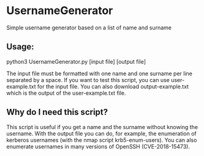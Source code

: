 # UsernameGenerator
Simple username generator based on a list of name and surname

## Usage: 
python3 UsernameGenerator.py [input file] [output file]

The input file must be formatted with one name and one surname per line separated by a space.
If you want to test this script, you can use user-example.txt for the input file.
You can also download output-example.txt which is the output of the user-example.txt file.

## Why do I need this script?
This script is useful if you get a name and the surname without knowing the username.
With the output file you can do, for example, the enumeration of kerberos usernames (with the nmap script krb5-enum-users).
You can also enumerate usernames in many versions of OpenSSH (CVE-2018-15473).
